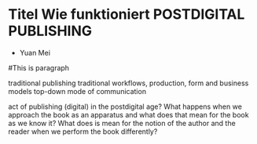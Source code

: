 # Titel Wie funktioniert POSTDIGITAL PUBLISHING 
* Yuan Mei 

#This is paragraph

traditional publishing
traditional workflows, production, form and business models
top-down mode of communication 

act of publishing (digital) in the postdigital age?
What happens when we approach the book as an apparatus and what does that mean for the book as we know it? What does is mean for the notion of the author and the reader when we perform the book differently?
